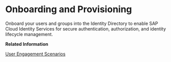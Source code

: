 <!-- loio3a2f3817d80a43cf8cd9fd31ceb7edad -->

# Onboarding and Provisioning

Onboard your users and groups into the Identity Directory to enable SAP Cloud Identity Services for secure authentication, authorization, and identity lifecycle management.

**Related Information**  


[User Engagement Scenarios](user-engagement-scenarios-e33d045.md "Identify your relevant user engagement scenario supported by Identity Authentication: consumer (business-to-consumer scenario), partner (business-to-business scenario), and employee (business-to-employee scenario).")

